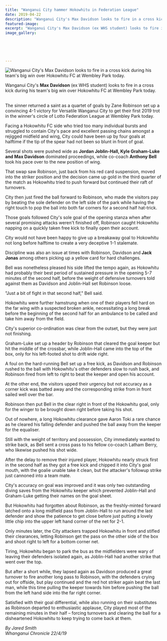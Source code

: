 ```yaml
---
title: "Wanganui City hammer Hokowhitu in Federation League"
date: 2019-04-22
description: "Wanganui City's Max Davidson looks to fire in a cross kick during his team's big win over Hokowhitu FC at Wembley Park..."
featured-image: 
excerpt: "Wanganui City's Max Davidson (ex WHS student) looks to fire in a cross kick during his team's big win over Hokowhitu FC at Wembley Park today."
image_gallery:
    
    
    
    
    
---
```


<p><img src="https://www.nzherald.co.nz/resizer/vdTgjJc5omK8V-_2skvvffDR3gc=/620x349/smart/filters:quality(70)/arc-anglerfish-syd-prod-nzme.s3.amazonaws.com/public/KHMNIHG66FANHLRFOE2OFNYVOU.jpg" alt="Wanganui City's Max Davidson looks to fire in a cross kick during his team's big win over Hokowhitu FC at Wembley Park today." /></p>
<p><span>Wanganui City's <strong>Max Davidson</strong> (ex WHS student) looks to fire in a cross kick during his team's big win over Hokowhitu FC at Wembley Park today.</span></p>
<p class="element element-paragraph"><br />The sinner returned a saint as a quartet of goals by Zane Robinson set up a convincing 4-1 victory for Versatile Wanganui City to get their first 2019 trot in the winner's circle of Lotto Federation League at Wembley Park today.</p>
<p class="element element-paragraph">Facing a Hokowhitu FC side who tried too many individual bursts and struggled to contain City's pace and excellent passing chains amongst a rejigged midfield and wing, City could have been up by four goals at halftime if the tip of the spear had not been so blunt in front of goal.</p>
<p class="element element-paragraph">Several shots were pushed wide as <strong>Jordan Joblin-Hall, Kyle Graham-Luke and Max Davidson</strong> dominated proceedings, while co-coach <strong>Anthony Bell</strong> took his pace over to the new position of wing.</p>
<p class="element element-paragraph">That swap saw Robinson, just back from his red card suspension, moved into the striker position and the decision came up gold in the third quarter of the match as Hokowhitu tried to push forward but continued their raft of turnovers.</p>
<p class="element element-paragraph">City then just fired the ball forward to Robinson, who made the visitors pay by beating the sole defender on the left side of the park while having the right touch to pop the ball into both far corners for a second half hat-trick.</p>
<p class="element element-paragraph">Those goals followed City's sole goal of the opening stanza when after several promising attacks weren't finished off, Robinson caught Hokowhitu napping on a quickly taken free kick to finally open their account.</p>
<p class="element element-paragraph">City would not have been happy to give up a breakaway goal to Hokowhitu not long before halftime to create a very deceptive 1-1 stalemate.</p>
<p class="element element-paragraph">Discipline was also an issue at times with Robinson, Davidson and<strong> Jack Jonas</strong> among others picking up a yellow card for hard challenges.</p>
<p class="element element-paragraph">Bell was nonetheless pleased his side lifted the tempo again, as Hokowhitu had probably their best period of sustained pressure in the opening 5-7 minutes of the second half, before the weight of defensive turnovers told against them as Davidson and Joblin-Hall set Robinson loose.</p>
<p class="element element-paragraph">"Just a bit of fight in that second half," Bell said.</p>
<p class="element element-paragraph">Hokowhitu were further hamstrung when one of their players fell hard on the far wing with a suspected broken ankle, necessitating a long break before the beginning of the second half for an ambulance to be called and take him away from the field.</p>
<p class="element element-paragraph">City's superior co-ordination was clear from the outset, but they were just not finishing.</p>
<p class="element element-paragraph">Graham-Luke set up a header by Robinson that cleared the goal keeper but hit the middle of the crossbar, while Joblin-Hall came into the top of the box, only for his left-footed shot to drift wide right.</p>
<p class="element element-paragraph">A foul on the hard-running Bell set up a free kick, as Davidson and Robinson rushed to the ball with Hokowhitu's other defenders slow to rush back, and Robinson fired from left to right to beat the keeper and open his account.</p>
<p class="element element-paragraph">At the other end, the visitors upped their urgency but not accuracy as a corner kick was batted away and the corresponding strike from in front sailed well over the bar.</p>
<p class="element element-paragraph">Robinson then put Bell in the clear right in front of the Hokowhitu goal, only for the winger to be brought down right before taking his shot.</p>
<p class="element element-paragraph">Out of nowhere, a long Hokowhitu clearance gave Aaron Toki a rare chance as he cleared his falling defender and pushed the ball away from the keeper for the equaliser.</p>
<p class="element element-paragraph">Still with the weight of territory and possession, City immediately wanted to strike back, as Bell sent a cross pass to his fellow co-coach Latham Berry, who likewise pushed his shot wide.</p>
<p class="element element-paragraph">After the delay to remove their injured player, Hokowhitu nearly struck first in the second half as they got a free kick and chipped it into City's goal mouth, with the goalie unable take it clean, but the attacker's followup strike just cannoned into a team mate.</p>
<p class="element element-paragraph">City's accuracy on goal was improved and it was only two outstanding diving saves from the Hokowhitu keeper which prevented Joblin-Hall and Graham-Luke getting their names on the goal sheet.</p>
<p class="element element-paragraph">But Hokowhitu had forgotten about Robinson, as the freshly-minted forward latched onto a long midfield pass from Joblin-Hall to run around the last defender and show the patience to get close before just putting a lovely little chip into the upper left hand corner of the net for 2-1.</p>
<p class="element element-paragraph">Only minutes later, the City attackers trapped Hokowhitu in front and stifled their clearances, letting Robinson get the pass on the other side of the box and shoot right to left for a bottom corner net.</p>
<p class="element element-paragraph">Tiring, Hokowhitu began to park the bus as the midfielders were wary of leaving their defenders isolated again, as Joblin-Hall had another strike that went over the top.</p>
<p class="element element-paragraph">But after a short while, they lapsed again as Davidson produced a great turnover to fire another long pass to Robinson, with the defenders crying out for offside, but play continued and the red hot striker again beat the last man, while this time pulling the keeper towards him before pushing the ball from the left hand side into the far right corner.</p>
<p class="element element-paragraph">Satisfied with their goal differential, while also running on their substitutes as Robinson departed to enthusiastic applause, City played most of the remaining minutes in their half &ndash; forcing turnovers and clearing the ball for a disheartened Hokowhitu to keep trying to come back at them.</p>
<p class="element element-paragraph"><em>By Jared Smith</em><br /><em>Whanganui Chronicle 22/4/19</em></p>

